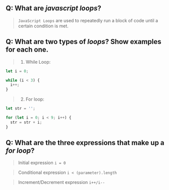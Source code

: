 ## Q: What are *javascript* *loops*?

> `JavaScript Loops` are used to repeatedly run a block of code until a certain condition is met.

## Q: What are two types of *loops*? Show examples for each one.

> 1. While Loop:
```javascript
let i = 0;

while (i < 3) {
  i++;
} 
```
> 2. For loop:
```javascript 
let str = '';

for (let i = 0; i < 9; i++) {
  str = str + i;
}
```

## Q: What are the three expressions that make up a *for loop*?

> Initial expression `i = 0` 

> Conditional expression `i < (parameter).length`

> Increment/Decrement expression `i++/i--`